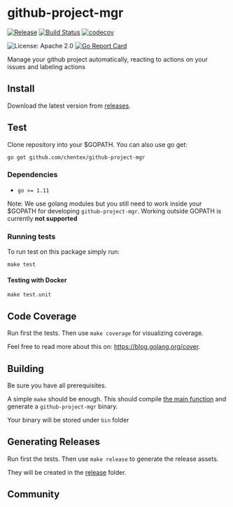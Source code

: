 # github-project-mgr

[![Release](https://img.shields.io/github/release/chentex/github-project-mgr.svg)](https://github.com/chentex/github-project-mgr/releases/latest)
[![Build Status](https://img.shields.io/travis/chentex/github-project-mgr/master.svg)](https://travis-ci.org/chentex/github-project-mgr)
[![codecov](https://codecov.io/gh/chentex/github-project-mgr/branch/master/graph/badge.svg)](https://codecov.io/gh/chentex/github-project-mgr)

![License: Apache 2.0](https://img.shields.io/github/license/chentex/github-project-mgr.svg)
[![Go Report Card](https://goreportcard.com/badge/github.com/chentex/github-project-mgr)](https://goreportcard.com/report/github.com/chentex/github-project-mgr)

Manage your github project automatically, reacting to actions on your issues and labeling actions

## Install

Download the latest version from [releases](https://github.com/chentex/github-project-mgr/releases/latest).

## Test

Clone repository into your $GOPATH. You can also use go get:

`go get github.com/chentex/github-project-mgr`

### Dependencies

* `go >= 1.11`

Note:
We use golang modules but you still need to work inside your $GOPATH for developing `github-project-mgr`.
Working outside GOPATH is currently **not supported**

### Running tests

To run test on this package simply run:

`make test`

#### Testing with Docker

`make test.unit`

## Code Coverage

Run first the tests. Then use `make coverage` for visualizing coverage.

Feel free to read more about this on: https://blog.golang.org/cover.

## Building

Be sure you have all prerequisites.

A simple `make` should be enough. This should compile [the main
function](main.go) and generate a `github-project-mgr` binary.

Your binary will be stored under `bin` folder

## Generating Releases

Run first the tests. Then use `make release` to generate the release assets.

They will be created in the [release](release/) folder.

## Community

